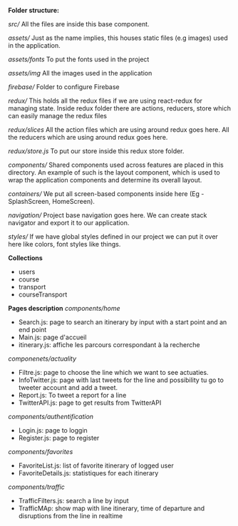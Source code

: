 **Folder structure:**

*src/*
All the files are inside this base component.

*assets/*
Just as the name implies, this houses static files (e.g images) used in the application.

*assets/fonts*
To put the fonts used in the project

*assets/img*
All the images used in the application

*firebase/*
Folder to configure Firebase 

*redux/*
This holds all the redux files if we are using react-redux for managing state. Inside redux folder there are actions, reducers, store which can easily manage the redux files

*redux/slices*
All the action files which are using around redux goes here.
All the reducers which are using around redux goes here.

*redux/store.js*
To put our store inside this redux store folder.

*components/*
Shared components used across features are placed in this directory. An example of such is the layout component, which is used to wrap the application components and determine its overall layout.

*containers/*
We put all screen-based components inside here (Eg - SplashScreen, HomeScreen).

*navigation/*
Project base navigation goes here. We can create stack navigator and export it to our application.

*styles/*
If we have global styles defined in our project we can put it over here like colors, font styles like things.

**Collections**
- users
- course
- transport
- courseTransport

**Pages description**
*components/home*
- Search.js: page to search an itinerary by input with a start point and an end point
- Main.js: page d'accueil
- itinerary.js: affiche les parcours correspondant à la recherche

*componenets/actuality*
- Filtre.js: page to choose the line which we want to see actuaties.
- InfoTwitter.js: page with last tweets for the line and possibility tu go to tweeter account and add a tweet.
- Report.js: To tweet a report for a line
- TwitterAPI.js: page to get results from TwitterAPI

*components/authentification*
- Login.js: page to loggin
- Register.js: page to register

*components/favorites*
- FavoriteList.js: list of favorite itinerary of logged user
- FavoriteDetails.js: statistiques for each itinerary

*components/traffic*
- TrafficFilters.js: search a line by input
- TrafficMAp: show map with line itinerary, time of departure and disruptions from the line in realtime



